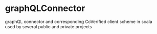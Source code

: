 # graphQLConnector

graphQL connector and corresponding CoVerified client scheme in scala used by several public and private projects 
